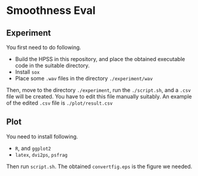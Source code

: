# Smoothness Eval

## Experiment

You first need to do following.

+ Build the HPSS in this repository, and place the obtained executable code in the suitable directory.
+ Install `sox`
+ Place some `.wav` files in the directory `./experiment/wav`

Then, move to the directory `./experiment`, run the `./script.sh`, and a `.csv` file will be created.
You have to edit this file manually suitably.
An example of the edited `.csv` file is `./plot/result.csv`

## Plot

You need to install following.

+ `R`, and `ggplot2`
+ `latex`, `dvi2ps`, `psfrag`

Then run `script.sh`.
The obtained `convertfig.eps` is the figure we needed.



